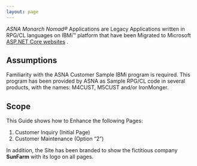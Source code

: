 ```yaml
---
layout: page
---
```


*ASNA Monarch Nomad&reg;* Applications are Legacy Applications written in RPG/CL languages on IBMi&trade; platform that have been Migrated to Microsoft [ASP.NET Core websites](https://dotnet.microsoft.com/learn/aspnet/what-is-aspnet-core) .

## Assumptions

Familiarity with the ASNA Customer Sample IBMi program is required. This program has been provided by ASNA as Sample RPG/CL code in several products, with the names: M4CUST, M5CUST and/or IronMonger.

## Scope
This Guide shows how to Enhance the following Pages:
1. Customer Inquiry (Initial Page)
2. Customer Maintenance (Option “2”)

In addition, the Site has been branded to show the fictitious company **SunFarm** with its logo on all pages.

